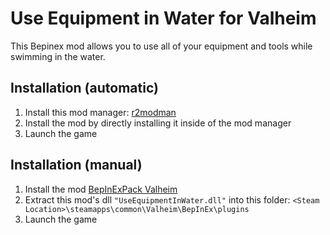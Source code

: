 ﻿# Use Equipment in Water for Valheim
This Bepinex mod allows you to use all of your equipment and tools while swimming in the water.  

## Installation (automatic)
1. Install this mod manager: [r2modman](https://valheim.thunderstore.io/package/ebkr/r2modman/)  
2. Install the mod by directly installing it inside of the mod manager  
3. Launch the game

## Installation (manual)
1. Install the mod [BepInExPack Valheim](https://valheim.thunderstore.io/package/denikson/BepInExPack_Valheim/)
2. Extract this mod's dll `"UseEquipmentInWater.dll"` into this folder: `<Steam Location>\steamapps\common\Valheim\BepInEx\plugins`
3. Launch the game
